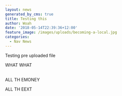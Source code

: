 ```yaml
---
layout: news
generated_by_cms: true
title: Testing this
author: Woah
date: '2018-05-14T22:39:36+12:00'
feature_image: /images/uploads/becoming-a-local.jpg
categories:
  - Nav News
---
```

Testing pre uploaded file

WHAT WHAT

\
ALL TH EMONEY

ALL TH EEXT

